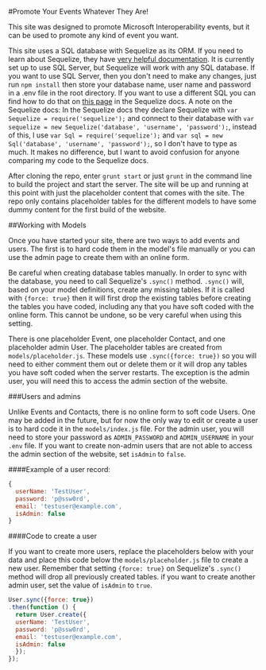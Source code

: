 #Promote Your Events Whatever They Are!

This site was designed to promote Microsoft Interoperability events, but it can be used to promote any kind of event you want. 

This site uses a SQL database with Sequelize as its ORM. If you need to learn about Sequelize, they have [very helpful documentation](http://docs.sequelizejs.com/en/latest/). It is currently set up to use SQL Server, but Sequelize will work with any SQL database. If you want to use SQL Server, then you don't need to make any changes, just run `npm install` then store your database name, user name and password in a .env file in the root directory. If you want to use a different SQL you can find how to do that on [this page](http://docs.sequelizejs.com/en/latest/docs/getting-started/) in the Sequelize docs. A note on the Sequelize docs: In the Sequelize docs they declare Sequelize with `var Sequelize = require('sequelize');` and connect to their database with `var sequelize = new Sequelize('database', 'username', 'password');`, instead of this, I use `var Sql = require('sequelize');` and `var sql = new Sql('database', 'username', 'password');`, so I don't have to type as much. It makes no difference, but I want to avoid confusion for anyone comparing my code to the Sequelize docs.

After cloning the repo, enter `grunt start` or just `grunt` in the command line to build the project and start the server. The site will be up and running at this point with just the placeholder content that comes with the site. The repo only contains placeholder tables for the different models to have some dummy content for the first build of the website. 

##Working with Models


Once you have started your site, there are two ways to add events and users. The first is to hard code them in the model's file manually or you can use the admin page to create them with an online form. 

Be careful when creating database tables manually. In order to sync with the database, you need to call Sequelize's `.sync()` method. `.sync()` will, based on your model definitions, create any missing tables. If it is called with `{force: true}` then it will first drop the existing tables before creating the tables you have coded, including any that you have soft coded with the online form. This cannot be undone, so be very careful when using this setting. 

There is one placeholder Event, one placeholder Contact, and one placeholder admin User. The placeholder tables are created from `models/placeholder.js`. These models use `.sync({force: true})` so you will need to either comment them out or delete them or it will drop any tables you have soft coded when the server restarts. The exception is the admin user, you will need this to access the admin section of the website. 



###Users and admins

Unlike Events and Contacts, there is no online form to soft code Users. One may be added in the future, but for now the only way to edit or create a user is to hard code it in the `models/index.js` file. For the admin user, you will need to store your password as `ADMIN_PASSWORD` and `ADMIN_USERNAME` in your `.env` file. If you want to create non-admin users that are not able to access the admin section of the website, set `isAdmin` to `false`.

####Example of a user record: 

```JavaScript
{
  userName: 'TestUser',
  password: 'p@ssw0rd',
  email: 'testuser@example.com',
  isAdmin: false
}
```

####Code to create a user

If you want to create more users, replace the placeholders below with your data and place this code below the `models/placeholder.js` file to create a new user. Remember that setting `{force: true}` on Sequelize's `.sync()` method will drop all previously created tables. if you want to create another admin user, set the value of `isAdmin` to `true`.

```JavaScript
User.sync({force: true})
.then(function () {
  return User.create({
  userName: 'TestUser',
  password: 'p@ssw0rd',
  email: 'testuser@example.com',
  isAdmin: false
  });
});
```